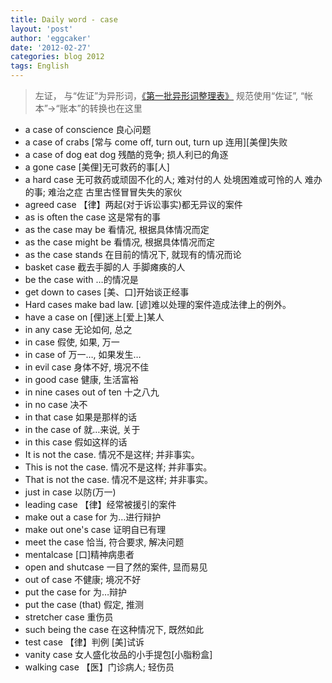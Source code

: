 ```yaml
---
title: Daily word - case 
layout: 'post'
author: 'eggcaker'
date: '2012-02-27'
categories: blog 2012
tags: English
---
```



> 左证， 与“佐证”为异形词，[《第一批异形词整理表》](http://baike.baidu.com/view/763084.htm)
规范使用“佐证”, “帐本”->“账本”的转换也在这里

  * a case of conscience 良心问题 
  * a case of crabs [常与 come off, turn out, turn up 连用][美俚]失败 
  * a case of dog eat dog 残酷的竞争; 损人利已的角逐 
  * a gone case [美俚]无可救药的事[人] 
  * a hard case 无可救药或顽固不化的人; 难对付的人 处境困难或可怜的人 难办的事; 难治之症 古里古怪冒冒失失的家伙 
  * agreed case 【律】两起(对于诉讼事实)都无异议的案件 
  * as is often the case 这是常有的事 
  * as the case may be 看情况, 根据具体情况而定 
  * as the case might be 看情况, 根据具体情况而定 
  * as the case stands 在目前的情况下, 就现有的情况而论 
  * basket case 截去手脚的人 手脚瘫痪的人 
  * be the case with …的情况是 
  * get down to cases [美、口]开始谈正经事 
  * Hard cases make bad law. [谚]难以处理的案件造成法律上的例外。 
  * have a case on [俚]迷上[爱上]某人 
  * in any case 无论如何, 总之 
  * in case 假使, 如果, 万一 
  * in case of 万一…, 如果发生…
  * in evil case 身体不好, 境况不佳 
  * in good case 健康, 生活富裕 
  * in nine cases out of ten 十之八九 
  * in no case 决不 
  * in that case 如果是那样的话 
  * in the case of 就…来说, 关于 
  * in this case 假如这样的话 
  * It is not the case. 情况不是这样; 并非事实。 
  * This is not the case. 情况不是这样; 并非事实。 
  * That is not the case. 情况不是这样; 并非事实。 
  * just in case 以防(万一) 
  * leading case 【律】经常被援引的案件 
  * make out a case for 为…进行辩护 
  * make out one's case 证明自已有理 
  * meet the case 恰当, 符合要求, 解决问题 
  * mentalcase [口]精神病患者 
  * open and shutcase 一目了然的案件, 显而易见 
  * out of case 不健康; 境况不好 
  * put the case for 为…辩护 
  * put the case (that) 假定, 推测 
  * stretcher case 重伤员 
  * such being the case 在这种情况下, 既然如此 
  * test case 【律】判例 [美]试诉 
  * vanity case 女人盛化妆品的小手提包[小脂粉盒] 
  * walking case 【医】门诊病人; 轻伤员 

